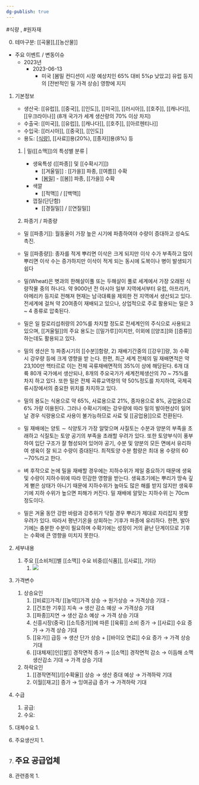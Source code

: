 ```yaml
---
dg-publish: true
---
```

#식량 , #원자재 

0. 테마구분: [[곡물]],[[농산물]]


- 주요 이벤트 / 변동이슈
	- 2023년
		- 2023-06-13
			- 미국 [봄밀 컨디션이 시장 예상치인 65% 대비 5%p 낮았고] 유럽 등지의 [전반적인 밀 가격 상승] 영향에 지지




1. 기본정보

	- 생산국: [[유럽]], [[중국]], [[인도]], [[미국]], [[러시아]], [[호주]], [[캐나다]], [[우크라이나]] (8개 국가가 세계 생산량의 70% 이상 차지)
	- 수출국: [[미국]], [[유럽]], [[캐나다]], [[호주]], [[아르헨티나]]
	- 수입국:  [[러시아]], [[중국]], [[인도]]
	- 용도: [[식량]](60%), [[사료]]용(20%), [[종자]]용(8%) 등

	1. | 밀([[소맥]])의 특성별 분류 |
		- 생육특성 ([[파종]] 및 [[수확시기]])
			- [[겨울밀]] : [[가을]] 파종, [[여름]] 수확 
			- [[봄밀]](듀럼포함) - [[봄]] 파종, [[가을]] 수확 
		- 색깔 
			- [[적맥]] / [[백맥]] 
		- 껍질(단단함) 
			- [[경질밀]] / [[연질밀]]

	2. 파종기 / 파종량
	- 밀 [[파종기]]: 월동율이 가장 높은 시기에 파종하여야 수량이 증대하고 성숙도 촉진. 
	- 밀 [[파종량]]: 종자를 적게 뿌리면 이삭은 크게 되지만 이삭 수가 부족하고 많이 뿌리면 이삭 수는 증가하지만 이삭이 적게 되는 동시에 도복이나 병이 발생되기 쉽다

	- 밀(Wheat)은 볏과의 한해살이풀 또는 두해살이 풀로 세계에서 가장 오래된 식량작물 중의 하나다. 약 9000년 전 아시아 일부 지역에서부터 유럽, 아프리카, 아메리카 등지로 전해져 현재는 남극대륙을 제외한 전 지역에서 생산되고 있다. 전세계에 걸쳐 약 20여종이 재배되고 있으나, 상업적으로 주로 활용되는 밀은 3 ~ 4 종류로 압축된다. 
	- 밀은 일 칼로리섭취량의 20%를 차지할 정도로 전세계인의 주식으로 사용되고 있으며, [[겨울밀]]의 주요 용도는 [[밀가루]]이지만, 이외에 [[양조]]와 [[증류]]하는데도 활용되고 있다. 
	- 밀의 생산은 1) 파종시기의 [[수분]]함량, 2) 재배기간중의 [[강우]]량, 3) 수확 시 강우량 등에 크게 영향을 받 는다. 한편, 최근 세계 전체의 밀 재배면적은 약 23,100만 헥타르로 이는 전체 곡류재배면적의 35%이 상에 해당된다. 6개 대륙 80개 국가에서 생산되나, 8개의 주요국가가 세계전체생산의 70 ~ 75%를 차지 하고 있다. 또한 밀은 전체 곡류교역량의 약 50%정도를 차지하여, 국제곡류시장에서의 중요한 위치를 차지하고 있다. 
	- 밀의 용도는 식용으로 약 65%, 사료용으로 21%, 종자용으로 8%, 공업용으로 6% 가량 이용된다. 그러나 수확시기에는 강우량에 따라 밀의 발아현상이 일어날 경우 식량용으로 사용이 불가능하므로 사료 및 [[공업용]]으로 전환된다. 
	- 밀 재배에는 양토 ∼ 식양토가 가장 알맞으며 사질토는 수분과 양분의 부족을 초래하고 식질토는 토양 공기의 부족을 초래할 우려가 있다. 또한 토양부식이 풍부하여 입단 구조가 잘 형성되어 있어야 공기, 수분 및 양분의 모든 면에서 유리하여 생육이 잘 되고 수량이 증대된다. 최적토양 수분 함량은 최대 용 수량의 60 ∼70%라고 한다. 
	- 벼 후작으로 논에 밀을 재배할 경우에는 지하수위가 제일 중요하기 때문에 생육 및 수량이 지하수위에 따라 민감한 영향을 받는다. 생육초기에는 뿌리가 땅속 깊게 뻗은 상태가 아니기 때문에 지하수위가 높아도 많은 해를 받지 않지만 생육후기에 지하 수위가 높으면 피해가 커진다. 밀 재배에 알맞는 지하수위 는 70cm 정도이다. 
	- 밀은 겨울 동안 강한 바람과 강추위가 닥칠 경우 뿌리가 제대로 자리잡지 못할 우려가 있다. 따라서 평년기온을 상회하는 기후가 파종에 유리하다. 한편, 발아기에는 충분한 수분이 필요하며 수확기에는 성장이 거의 끝난 단계이므로 기후는 수확에 큰 영향을 미치지 못한다.


1. 세부내용
	1. 주요 [[소비처]]별 [[소맥]] 수요 비중([[식품]], [[사료]], 기타)
		1. ![](https://i.imgur.com/raJfeIQ.jpg)

	




1. 가격변수
	1. 상승요인
		1. [[비료]]가격/ [[농약]]가격 상승 → 원가상승 → 가격상승 기대 -
		2.  [[건조한 기후]] 지속 → 생산 감소 예상 → 가격상승 기대 
		3. [[파종]]지연 → 생산 감소 예상 → 가격 상승 기대 
		4. 신흥시장(중국) [[소득증가]]에 따른 [[육류]] 소비 증가 → [[사료]] 수요 증가 → 가격 상승 기대 
		5. [[유가]] 급등 → 생산 단가 상승 + [[바이오 연료]] 수요 증가 → 가격 상승 기대 
		6. [[대체재]]인[[쌀]] 경작면적 증가 → [[소맥]] 경작면적 감소 → 이듬해 소맥 생산감소 기대  → 가격 상승 기대 
	2. 하락요인
		1. [[경작면적]]/[[수확율]] 상승 → 생산 증대 예상 → 가격하락 기대 
		2. 이월[[재고]] 증가 → 잉여공급 증가 → 가격하락 기대 



1. 수급
	1. 공급:
	2. 수요:



1. 대체수요
	1. 




1. 주요생산지
	1. 




1. 주요 공급업체
	- 



1. 관련종목
	1. 